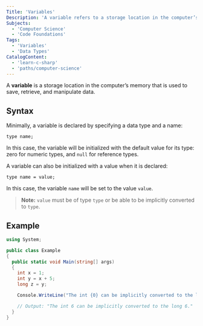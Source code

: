```yaml
---
Title: 'Variables'
Description: 'A variable refers to a storage location in the computer’s memory that one can set aside to save, retrieve, and manipulate data.'
Subjects:
  - 'Computer Science'
  - 'Code Foundations'
Tags:
  - 'Variables'
  - 'Data Types'
CatalogContent:
  - 'learn-c-sharp'
  - 'paths/computer-science'
---
```


A **variable** is a storage location in the computer’s memory that is used to save, retrieve, and manipulate data.

## Syntax

Minimally, a variable is declared by specifying a data type and a name:

```pseudo
type name;
```

In this case, the variable will be initialized with the default value for its type: zero for numeric types, and `null` for reference types.

A variable can also be initialized with a value when it is declared:

```pseudo
type name = value;
```

In this case, the variable `name` will be set to the value `value`.

> **Note:** `value` must be of type `type` or be able to be implicitly converted to `type`.

## Example

```cs
using System;

public class Example
{
  public static void Main(string[] args)
  {
    int x = 1;
    int y = x + 5;
    long z = y;

    Console.WriteLine("The int {0} can be implicitly converted to the long {1}.",y,z);

    // Output: "The int 6 can be implicitly converted to the long 6."
  }
}
```
